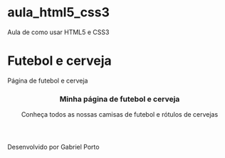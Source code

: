 # aula_html5_css3
Aula de como usar HTML5 e CSS3
<!DOCTYPE html>
<html lang = "pt-br">
<head> 
<meta charset = "urf-8">
 <h1> <stromg> Futebol e cerveja </strong> </h1>
 
</head>

<body>
<p> Página de futebol e cerveja </p>
<header> 
<h3> Minha página de futebol e cerveja</h3>
<p> Conheça todos as nossas camisas de futebol e rótulos de cervejas </p>

</header>

<footer> Desenvolvido por Gabriel Porto </footer>

</body>
</html>
